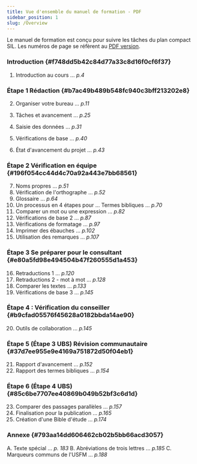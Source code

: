 ```yaml
---
title: Vue d'ensemble du manuel de formation - PDF
sidebar_position: 1
slug: /Overview
---
```


Le manuel de formation est conçu pour suivre les tâches du plan compact SIL. Les numéros de page se réfèrent au [PDF version](https://manual.paratext.org/fr/downloads/Ptx-man-a5-fr-9.5.pdf).

### Introduction {#f748dd5b42c84d77a33c8d16f0cf6f37}

1. Introduction au cours ... _p.4_

### Étape 1 Rédaction {#b7ac49b489b548fc940c3bff213202e8}

2. Organiser votre bureau ... _p.11_

3. Tâches et avancement ... _p.25_

4. Saisie des données ... _p.31_

5. Vérifications de base ... _p.40_

6. État d'avancement du projet ... _p.43_

### Étape 2 Vérification en équipe {#196f054cc44d4c70a92a443e7bb68561}

7. Noms propres ... _p.51_
8. Vérification de l'orthographe ... _p.52_
9. Glossaire ... _p.64_
10. Un processus en 4 étapes pour ... Termes bibliques ... _p.70_
11. Comparer un mot ou une expression ... _p.82_
12. Vérifications de base 2 ... _p.87_
13. Vérifications de formatage ... _p.97_
14. Imprimer des ébauches ... _p.102_
15. Utilisation des remarques ... _p.107_

### Étape 3 Se préparer pour le consultant {#e80a5fd98e494504b47f260555d1a453}

16. Retraductions 1 ... _p.120_
17. Retraductions 2 - mot à mot ... _p.128_
18. Comparer les textes ... _p.133_
19. Vérifications de base 3 ... _p.145_

### Étape 4 : Vérification du conseiller {#b9cfad05576f45628a0182bbda14ae90}

20. Outils de collaboration ... _p.145_

### Étape 5 (Étape 3 UBS) Révision communautaire {#37d7ee955e9e4169a751872d50f04eb1}

21. Rapport d'avancement ... _p.152_
22. Rapport des termes bibliques ... _p.154_

### Étape 6 (Étape 4 UBS) {#85c6be7707ee40869b049b52bf3c6d1d}

23. Comparer des passages parallèles ... _p.157_
24. Finalisation pour la publication ... _p.165_
25. Création d'une Bible d'étude ... _p.174_

### Annexe {#793aa14dd606462cb02b5bb66acd3057}

A. Texte spécial ... _p. 183_
B. Abréviations de trois lettres ... _p.185_
C. Marqueurs communs de l'USFM ... _p.188_

